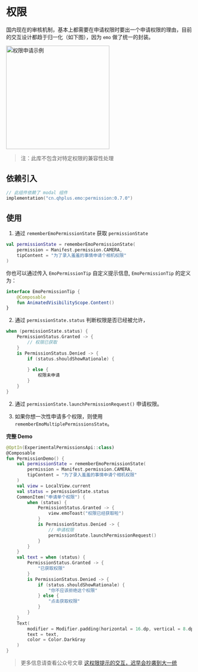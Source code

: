 # 权限

国内现在的审核机制，基本上都需要在申请权限时要出一个申请权限的理由，目前的交互设计都趋于归一化（如下图），因为 `emo` 做了统一的封装。

<img width="280" alt="权限申请示例" src="/images/permission.jpg">

> 注：此库不包含对特定权限的兼容性处理

## 依赖引入

```kts
// 此组件依赖了 modal 组件
implementation("cn.qhplus.emo:permission:0.7.0")
```

## 使用

1. 通过 `rememberEmoPermissionState` 获取 `permissionState`

```kotlin
val permissionState = rememberEmoPermissionState(
    permission = Manifest.permission.CAMERA,
    tipContent = "为了录入羞羞的事情申请个相机权限"
)

```

你也可以通过传入 `EmoPermissionTip` 自定义提示信息, `EmoPermissionTip` 的定义为：

```kotlin
interface EmoPermissionTip {
    @Composable
    fun AnimatedVisibilityScope.Content()
}
```

2. 通过 `permissionState.status` 判断权限是否已经被允许，

```kotlin
when (permissionState.status) {
    PermissionStatus.Granted -> {
        // 权限已获取
    }
    is PermissionStatus.Denied -> {
        if (status.shouldShowRationale) {
            
        } else {
            权限未申请
        }
    }
}
```
2. 通过 `permissionState.launchPermissionRequest()` 申请权限。

3. 如果你想一次性申请多个权限，则使用 `rememberEmoMultiplePermissionsState`。


**完整 Demo**


```kotlin
@OptIn(ExperimentalPermissionsApi::class)
@Composable
fun PermissionDemo() {
    val permissionState = rememberEmoPermissionState(
        permission = Manifest.permission.CAMERA,
        tipContent = "为了录入羞羞的事情申请个相机权限"
    )
    val view = LocalView.current
    val status = permissionState.status
    CommonItem("申请单个权限") {
        when (status) {
            PermissionStatus.Granted -> {
                view.emoToast("权限已经获取啦")
            }
            is PermissionStatus.Denied -> {
                // 申请权限
                permissionState.launchPermissionRequest()
            }
        }
    }
    val text = when (status) {
        PermissionStatus.Granted -> {
            "已获取权限"
        }
        is PermissionStatus.Denied -> {
            if (status.shouldShowRationale) {
                "你不应该拒绝这个权限"
            } else {
                "点击获取权限"
            }
        }
    }
    Text(
        modifier = Modifier.padding(horizontal = 16.dp, vertical = 8.dp),
        text = text,
        color = Color.DarkGray
    )
}
```

> 更多信息请查看公众号文章 [这权限提示的交互，迟早会抄袭到大一统](https://mp.weixin.qq.com/s?__biz=Mzk0OTMzMjE2OQ==&mid=2247483884&idx=1&sn=45cc1fc656ec5daaf1eab464cf9090ee&chksm=c358b04af42f395c8a95061526e2ad23fbae7906cabc5182cdfb4116ceba07d39a3836c2a8bd&token=1864276121&lang=zh_CN#rd)

